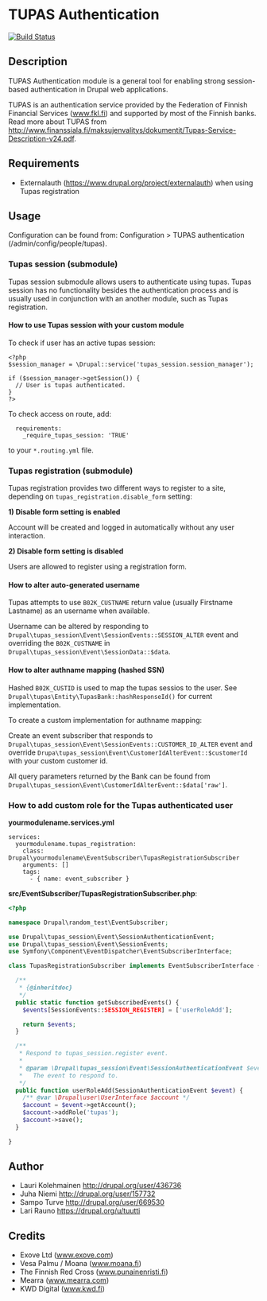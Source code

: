 # TUPAS Authentication
[![Build Status](https://travis-ci.org/tuutti/tupas.svg?branch=8.x-1.x)](https://travis-ci.org/tuutti/tupas)

## Description

TUPAS Authentication module is a general tool for enabling strong session-based authentication in Drupal web applications.

TUPAS is an authentication service provided by the Federation of Finnish Financial Services (www.fkl.fi) and supported by most of the Finnish banks. Read more about TUPAS from http://www.finanssiala.fi/maksujenvalitys/dokumentit/Tupas-Service-Description-v24.pdf.

## Requirements

* Externalauth (https://www.drupal.org/project/externalauth) when using Tupas registration

## Usage

Configuration can be found from: Configuration > TUPAS authentication (/admin/config/people/tupas).

### Tupas session (submodule)

Tupas session submodule allows users to authenticate using tupas. Tupas session has no functionality besides the authentication process and is usually used in conjunction with an another module, such as Tupas registration.

#### How to use Tupas session with your custom module

To check if user has an active tupas session:

```
<?php
$session_manager = \Drupal::service('tupas_session.session_manager');

if ($session_manager->getSession()) {
  // User is tupas authenticated.
}
?>
```

To check access on route, add:

```
  requirements:
    _require_tupas_session: 'TRUE'
```

to your `*.routing.yml` file.


### Tupas registration (submodule)

Tupas registration provides two different ways to register to a site, depending on `tupas_registration.disable_form` setting:

**1) Disable form setting is enabled**

Account will be created and logged in automatically without any user interaction.

**2) Disable form setting is disabled**

Users are allowed to register using a registration form.

#### How to alter auto-generated username
Tupas attempts to use `B02K_CUSTNAME` return value (usually Firstname Lastname) as an username when available.

Username can be altered by responding to `Drupal\tupas_session\Event\SessionEvents::SESSION_ALTER` event and overriding the `B02K_CUSTNAME` in `Drupal\tupas_session\Event\SessionData::$data`.

#### How to alter authname mapping (hashed SSN)

Hashed `B02K_CUSTID` is used to map the tupas sessios to the user. See `Drupal\tupas\Entity\TupasBank::hashResponseId()` for current implementation.

To create a custom implementation for authname mapping:

Create an event subscriber that responds to `Drupal\tupas_session\Event\SessionEvents::CUSTOMER_ID_ALTER` event and override `Drupa\tupas_session\Event\CustomerIdAlterEvent::$customerId` with your custom customer id.

All query parameters returned by the Bank can be found from `Drupal\tupas_session\Event\CustomerIdAlterEvent::$data['raw']`.

### How to add custom role for the Tupas authenticated user

**yourmodulename.services.yml**
```
services:
  yourmodulename.tupas_registration:
    class: Drupal\yourmodulename\EventSubscriber\TupasRegistrationSubscriber
    arguments: []
    tags:
      - { name: event_subscriber }

```

**src/EventSubscriber/TupasRegistrationSubscriber.php**:

```php
<?php

namespace Drupal\random_test\EventSubscriber;

use Drupal\tupas_session\Event\SessionAuthenticationEvent;
use Drupal\tupas_session\Event\SessionEvents;
use Symfony\Component\EventDispatcher\EventSubscriberInterface;

class TupasRegistrationSubscriber implements EventSubscriberInterface {

  /**
   * {@inheritdoc}
   */
  public static function getSubscribedEvents() {
    $events[SessionEvents::SESSION_REGISTER] = ['userRoleAdd'];

    return $events;
  }

  /**
   * Respond to tupas_session.register event.
   *
   * @param \Drupal\tupas_session\Event\SessionAuthenticationEvent $event
   *   The event to respond to.
   */
  public function userRoleAdd(SessionAuthenticationEvent $event) {
    /** @var \Drupal\user\UserInterface $account */
    $account = $event->getAccount();
    $account->addRole('tupas');
    $account->save();
  }

}

```

## Author

- Lauri Kolehmainen <http://drupal.org/user/436736>
- Juha Niemi <http://drupal.org/user/157732>
- Sampo Turve <http://drupal.org/user/669530>
- Lari Rauno <https://drupal.org/u/tuutti>

## Credits

- Exove Ltd (www.exove.com)
- Vesa Palmu / Moana (www.moana.fi)
- The Finnish Red Cross (www.punainenristi.fi)
- Mearra (www.mearra.com)
- KWD Digital (www.kwd.fi)
